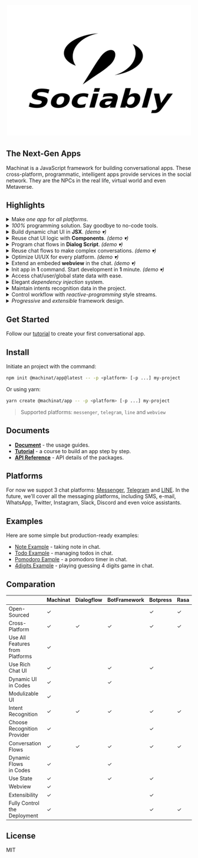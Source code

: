 <h1 align="center">
  <img width="500" src="media/logo.svg" alt="Machinat" />
  <br/>
</h1>

## The Next-Gen Apps

Machinat is a JavaScript framework for building conversational apps.
These cross-platform, programmatic, intelligent apps provide services in the social network. They are the NPCs in the real life, virtual world and even Metaverse.

## Highlights

<details>
  <summary>Make <i>one app</i> for <i>all platforms</i>.</summary>
</details>

<details>
  <summary><i>100%</i> programming solution. Say goodbye to no-code tools.</summary>
</details>

<details>
  <summary>Build dynamic chat UI in <b>JSX</b>. <i>(demo ▾)</i></summary>
  <img height="480" src="./media/expression-view.webp" />
</details>

<details>
  <summary>Reuse chat UI logic with <b>Components</b>. <i>(demo ▾)</i></summary>
  <img height="480" src="./media/component.webp" />
</details>

<details>
  <summary>Program chat flows in <b>Dialog Script</b>. <i>(demo ▾)</i></summary>
  <img height="480" src="./media/script.webp" />
</details>

<details>
  <summary>Reuse chat flows to make complex conversations. <i>(demo ▾)</i></summary>
  <img height="480" src="./media/subscript.webp" />
</details>

<details>
  <summary>Optimize UI/UX for every platform. <i>(demo ▾)</i></summary>
  <img height="480" src="./media/cross-platform.webp" />
</details>

<details>
  <summary>Extend an embeded <b>webview</b> in the chat. <i>(demo ▾)</i></summary>
  <img height="480" src="./media/webview.webp" />
</details>

<details>
  <summary>Init app in <b>1</b> command. Start development in <b>1</b> minute. <i>(demo ▾)</i></summary>
  <img height="480" src="./media/start-dev.webp" />
</details>

<details>
  <summary>Access chat/user/global state data with ease.</summary>
</details>

<details>
  <summary>Elegant <i>dependency injection</i> system.</summary>
</details>

<details>
  <summary>Maintain intents recognition data in the project.</summary>
</details>

<details>
  <summary>Control workflow with <i>reactive-programming</i> style streams.</summary>
</details>

<details>
  <summary><i>Progressive</i> and <i>extensible</i> framework design.</summary>
</details>

## Get Started

Follow our [tutorial](https://machinat.com/docs/learn/)
to create your first conversational app.

## Install

Initiate an project with the command:

```bash
npm init @machinat/app@latest -- -p <platform> [-p ...] my-project
```

Or using yarn:

```bash
yarn create @machinat/app -- -p <platform> [-p ...] my-project
```

> Supported platforms: `messenger`, `telegram`, `line` and `webview`

## Documents

- [**Document**](https://machinat.com/docs/) - the usage guides.
- [**Tutorial**](https://machinat.com/docs/learn/) - a course to build an app step by step.
- [**API Reference**](https://machinat.com/api/) - API details of the packages.

## Platforms

For now we suppot 3 chat platforms: [Messenger](https://www.messenger.com/), [Telegram](https://telegram.org/) and [LINE](https://line.me/).
In the future, we'll cover all the messaging platforms, including SMS, e-mail, WhatsApp, Twitter, Instagram, Slack, Discord and even voice assistants.

## Examples

Here are some simple but production-ready examples:

- [Note Example](https://github.com/machinat/note-example) - taking note in chat.
- [Todo Example](https://github.com/machinat/todo-example) - managing todos in chat.
- [Pomodoro Eample](https://github.com/machinat/pomodoro-example) - a pomodoro timer in chat.
- [4digits Example](https://github.com/machinat/4digits-example) - playing guessing 4 digits game in chat.

## Comparation

|   | Machinat | Dialogflow | BotFramework | Botpress | Rasa |
|---|---|---|---|---|---|
| Open-Sourced | ✓ |   |   | ✓ | ✓ |
| Cross-Platform | ✓ | ✓ | ✓ | ✓ | ✓ |
| Use All Features<br/>from Platforms | ✓ |   |   |   |   |
| Use Rich Chat UI | ✓ |   | ✓ | ✓ |   |
| Dynamic UI<br/>in Codes | ✓ |   | ✓ |   |   |
| Modulizable UI | ✓ |   |   |   |   |
| Intent Recognition | ✓ | ✓ | ✓ | ✓ | ✓ |
| Choose Recognition<br/>Provider | ✓ |   |   | ✓ |   |
| Conversation Flows | ✓ | ✓ | ✓ | ✓ | ✓ |
| Dynamic Flows<br/>in Codes | ✓ |   | ✓ |   |   |
| Use State | ✓ |   | ✓ | ✓ |   |
| Webview | ✓ |   |   |   |   |
| Extensibility | ✓ |   |   | ✓ |   |
| Fully Control<br/>the Deployment | ✓ |   |   | ✓ | ✓ |

## License

MIT
